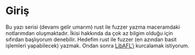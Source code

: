 # Giriş
Bu yazı serisi (devamı gelir umarım) rust ile fuzzer yazma maceramdaki notlarımdan oluşmaktadır. İkisi hakkında da çok az bilgim olduğu için sıfırdan başlıyorum denebilir. Hedefim rust ile fuzzer (en azından basit işlemleri yapabilecek) yazmak. Ondan sonra [LibAFL'i](https://github.com/AFLplusplus/LibAFL) kurcalamak istiyorum.
